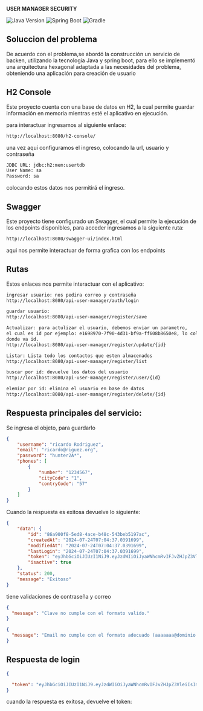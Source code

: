 **USER MANAGER SECURITY**



![Java Version](https://img.shields.io/badge/Java-17(LTS)-red?logo=java)
![Spring Boot](https://img.shields.io/badge/Spring&nbsp;Boot-3.3.2-success?logo=springboot)
![Gradle](https://img.shields.io/badge/Gradle-8.2.1-success?logo=Gradle)

## Soluccion del problema
De acuerdo con el problema,se abordó la construcción un servicio de backen, utilizando la tecnología Java y spring boot, para ello se implementó una arquitectura hexagonal adaptada a las necesidades del problema, obteniendo una aplicación para creación de usuario



## H2 Console
Este proyecto cuenta con una base de datos en H2, la cual permite guardar información en memoria mientras esté
el aplicativo en ejecución.


para interactuar ingresamos  al siguiente enlace:


```sh
http://localhost:8080/h2-console/
```
una vez aquí configuramos el ingreso, colocando  la url, usuario y contraseña
```sh
JDBC URL: jdbc:h2:mem:usertdb
User Name: sa
Password: sa
```
colocando estos datos nos permitirá el ingreso.
## Swagger
Este proyecto  tiene configurado un Swagger, el cual permite la ejecución de los endpoints disponibles,
para acceder ingresamos a la  siguiente ruta:

```sh
http://localhost:8080/swagger-ui/index.html
```
aqui nos permite interactuar de forma grafica con los endpoints

## Rutas
Estos enlaces nos permite interactuar con el aplicativo:


```sh
ingresar usuario: nos pedira correo y contraseña
http://localhost:8080/api-user-manager/auth/login

```

```sh
guardar usuario:
http://localhost:8080/api-user-manager/register/save
```

```sh
Actualizar: para actulizar el usuario, debemos enviar un parametro,
el cual es id por ejemplo: e1698970-7f90-4d31-bf9a-ff608b8650e8, lo colcamos 
donde va id.
http://localhost:8080/api-user-manager/register/update/{id}
```


```sh
Listar: Lista todo los contactos que esten almacenados
http://localhost:8080/api-user-manager/register/list
```

```sh
buscar por id: devuelve los datos del usuario
http://localhost:8080/api-user-manager/register/user/{id}
```
```sh
elemiar por id: elimina el usuario en base de datos
http://localhost:8080/api-user-manager/register/delete/{id}
```

## Respuesta principales del servicio:
Se ingresa el objeto, para guardarlo
```JSON
{
    "username": "ricardo Rodriguez",
    "email": "ricardo@riguez.org",
    "password": "hunter2A*",
    "phones": [
        {
            "number": "1234567",
            "cityCode": "1",
            "contryCode": "57"
        }
    ]
}
```
Cuando la respuesta es exitosa devuelve lo siguiente:
```JSON
{
    "data": {
        "id": "86a900f8-5ed8-4ace-b48c-543beb5197ac",
        "createdAt": "2024-07-24T07:04:37.0391699",
        "modifiedAt": "2024-07-24T07:04:37.0391699",
        "lastLogin": "2024-07-24T07:04:37.0391699",
        "token": "eyJhbGciOiJIUzI1NiJ9.eyJzdWIiOiJyaWNhcmRvIFJvZHJpZ3VleiIsImlhdCI6MTcyMTgyMjY3NywiZXhwIjoxNzIxODI0MTE3fQ.NZn0xIjbViXEsnyHiza9FHHBjvLn9A_JBYEWcFx3kyg",
        "isactive": true
    },
    "status": 200,
    "message": "Exitoso"
}
```
tiene validaciones de contraseña y correo

```JSON
{
  "message": "Clave no cumple con el formato valido."
}
```

```JSON
{
  "message": "Email no cumple con el formato adecuado (aaaaaaa@dominio.cl)"
}
```
## Respuesta de login
```JSON
{

  "token": "eyJhbGciOiJIUzI1NiJ9.eyJzdWIiOiJyaWNhcmRvIFJvZHJpZ3VleiIsImlhdCI6MTcyMTg0NTM4MywiZXhwIjoxNzIxODQ2ODIzfQ.qLMTUb_ttQ3tHczpI-r1IA4I018ZNUQhQEarPpu-Ncg"
}
```
cuando la respuesta es exitosa, devuelve el token: